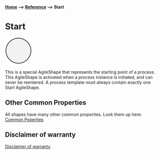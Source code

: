 __[Home](/) --> [Reference](/ref) --> Start__

# Start

![Start](media/Start.png)

This is a special AgileShape that represents the starting point of a process.
This AgileShape is activated when a process instance is initiated, and can never
be reentered. A process template must always contain exactly one Start
AgileShape.



## Other Common Properties
All shapes have many other common properties. Look them up here: [Common Poperties](common/README.md)


## Disclaimer of warranty

[Disclaimer of warranty](../guides/common/DisclaimerOfWarranty.md)